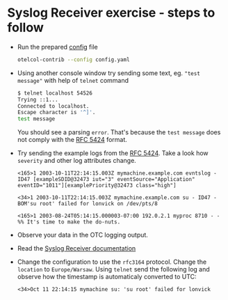 # Syslog Receiver exercise - steps to follow

* Run the prepared [config](config.yaml) file

  ```bash
  otelcol-contrib --config config.yaml
  ```

* Using another console window try sending some text, eg. `"test message"` with help of `telnet` command

  ```bash
  $ telnet localhost 54526
  Trying ::1...
  Connected to localhost.
  Escape character is '^]'.
  test message
  ```

  You should see a parsing `error`. That's because the `test message` does not comply with the [RFC 5424](https://datatracker.ietf.org/doc/html/rfc5424) format.

* Try sending the example logs from the [RFC 5424](https://datatracker.ietf.org/doc/html/rfc5424#section-6.5). Take a look how `severity` and other log attributes change.

  ```text
  <165>1 2003-10-11T22:14:15.003Z mymachine.example.com evntslog - ID47 [exampleSDID@32473 iut="3" eventSource="Application" eventID="1011"][examplePriority@32473 class="high"]
  ```

  ```text
  <34>1 2003-10-11T22:14:15.003Z mymachine.example.com su - ID47 - BOM'su root' failed for lonvick on /dev/pts/8
  ```

  ```text
  <165>1 2003-08-24T05:14:15.000003-07:00 192.0.2.1 myproc 8710 - - %% It's time to make the do-nuts.
  ```

* Observe your data in the OTC logging output.

* Read the [Syslog Receiver documentation](https://github.com/open-telemetry/opentelemetry-collector-contrib/tree/v0.51.0/receiver/syslogreceiver)

* Change the configuration to use the `rfc3164` protocol. Change the `location` to `Europe/Warsaw`. Using `telnet` send the following log and observe how the timestamp is automaticaly converted to UTC:

  ```text
  <34>Oct 11 22:14:15 mymachine su: 'su root' failed for lonvick
  ```
